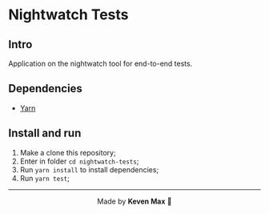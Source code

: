<h1 align="jusitify">
  Nightwatch Tests
</h1>

## Intro

<p align="justify">Application on the nightwatch tool for end-to-end tests. </p>

## Dependencies

- [Yarn](https://yarnpkg.com/pt-BR/docs/install)

## Install and run

1. Make a clone this repository;
2. Enter in folder `cd nightwatch-tests`;
3. Run `yarn install` to install dependencies;
4. Run `yarn test`;

---

<p align="center">Made by <span style="color: #000; font-weight: 600;">Keven Max</span> 🤟</p>
